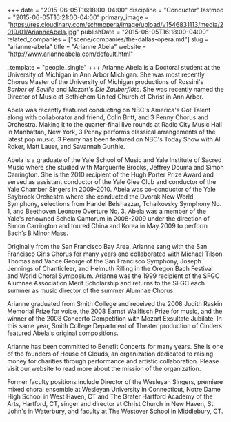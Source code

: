 +++
date = "2015-06-05T16:18:00-04:00"
discipline = "Conductor"
lastmod = "2015-06-05T16:21:00-04:00"
primary_image = "https://res.cloudinary.com/schmopera/image/upload/v1546831113/media/2019/01/ArianneAbela.jpg"
publishDate = "2015-06-05T16:18:00-04:00"
related_companies = ["scene/companies/the-dallas-opera.md"]
slug = "arianne-abela"
title = "Arianne Abela"
website = "http://www.arianneabela.com/default.html"

_template = "people_single"
+++
Arianne Abela is a Doctoral student at the University of Michigan in Ann Arbor Michigan. She was most recently Chorus Master of the University of Michigan productions of Rossini's *Barber of Seville* and Mozart's *Die Zauberflöte*. She was recently named the Director of Music at Bethlehem United Church of Christ in Ann Arbor. 

Abela was recently featured conducting on NBC's America's Got Talent along with collaborator and friend, Colin Britt, and 3 Penny Chorus and Orchestra. Making it to the quarter-final live rounds at Radio City Music Hall in Manhattan, New York, 3 Penny performs classical arrangements of the latest pop music. 3 Penny has been featured on NBC's Today Show with Al Roker, Matt Lauer, and Savannah Gurthie. 

Abela is a graduate of the Yale School of Music and Yale Institute of Sacred Music where she studied with Marguerite Brooks, Jeffrey Douma and Simon Carrington. She is the 2010 recipient of the Hugh Porter Prize Award and served as assistant conductor of the Yale Glee Club and conductor of the Yale Chamber Singers in 2009-2010. Abela was co-conductor of the Yale Saybrook Orchestra where she conducted the Dvorak New World Symphony, selections from Handel Belshazzar, Tchaikovsky Symphony No. 1, and Beethoven Leonore Overture No. 3. Abela was a member of the Yale's renowned Schola Cantorum in 2008-2009 under the direction of Simon Carrington and toured China and Korea in May 2009 to perform Bach’s B Minor Mass. 

Originally from the San Francisco Bay Area, Arianne sang with the San Francisco Girls Chorus for many years and collaborated with Michael Tilson Thomas and Vance George of the San Francisco Symphony, Joseph Jennings of Chanticleer, and Helmuth Rilling in the Oregon Bach Festival and World Choral Symposium. Arianne was the 1999 recipient of the SFGC Alumnae Association Merit Scholarship and returns to the SFGC each summer as music director of the summer Alumnae Chorus.

Arianne graduated from Smith College and received the 2008 Judith Raskin Memorial Prize for voice, the 2008 Earnst Wallfisch Prize for music, and the winner of the 2008 Concerto Competition with Mozart Exsultate Jubilate. In this same year, Smith College Department of Theater production of Cinders featured Abela's original compositions.

Arianne has been committed to Benefit Concerts for many years. She is one of the founders of House of Clouds, an organization dedicated to raising money for charities through performance and artistic collaboration.  Please visit our website to read more about the mission of the organization. 

Former faculty positions include Director of the Wesleyan Singers, premiere mixed choral ensemble at Wesleyan University in Connecticut,  Notre Dame High School in West Haven, CT and The Grater Hartford Academy of the Arts, Hartford, CT, singer and director at Christ Church in New Haven, St. John's in Waterbury, and faculty at The Westover School in Middlebury, CT.